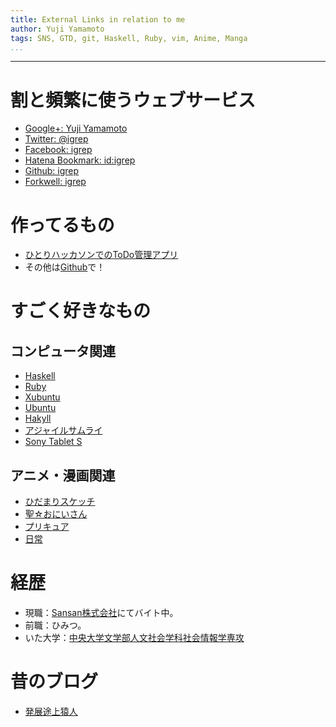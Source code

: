 ```yaml
---
title: External Links in relation to me
author: Yuji Yamamoto
tags: SNS, GTD, git, Haskell, Ruby, vim, Anime, Manga
...
```

---

# 割と頻繁に使うウェブサービス
- [Google+: Yuji Yamamoto](https://plus.google.com/u/0/108459635886859360319/posts)
- [Twitter: @igrep](https://twitter.com/igrep)
- [Facebook: igrep](https://www.facebook.com/igrep)
- [Hatena Bookmark: id:igrep](http://b.hatena.ne.jp/igrep/bookmark)
- [Github: igrep](https://github.com/igrep)
- [Forkwell: igrep](https://forkwell.com/u/igrep)

# 作ってるもの
- [ひとりハッカソンでのToDo管理アプリ](http://hitori-hackathon.herokuapp.com/)
- その他は[Github](https://github.com/igrep)で！

# すごく好きなもの
## コンピュータ関連
- [Haskell](http://www.haskell.org/haskellwiki/Haskell)
- [Ruby](http://www.ruby-lang.org/)
- [Xubuntu](http://xubuntu.org/)
- [Ubuntu](http://www.ubuntu.com/)
- [Hakyll](http://jaspervdj.be/hakyll/)
- [アジャイルサムライ](http://ssl.ohmsha.co.jp/cgi-bin/menu.cgi?ISBN=978-4-274-06856-0)
- [Sony Tablet S](http://www.sony.jp/tablet/products/S1/)

## アニメ・漫画関連
- [ひだまりスケッチ](http://www.tbs.co.jp/anime/hidamari/)
- [聖☆おにいさん](http://morningmanga.com/lineup/25)
- [プリキュア](http://www.toei-anim.co.jp/tv/precure/)
- [日常](http://www.shinonome-lab.com/)

# 経歴
- 現職：[Sansan株式会社](http://www.sansan.com/)にてバイト中。
- 前職：ひみつ。
- いた大学：[中央大学文学部人文社会学科社会情報学専攻](http://www.chuo-u.ac.jp/chuo-u/letters_subject11/index_j.html)

# 昔のブログ
- [発展途上猿人](http://blog.livedoor.jp/igrep/)
